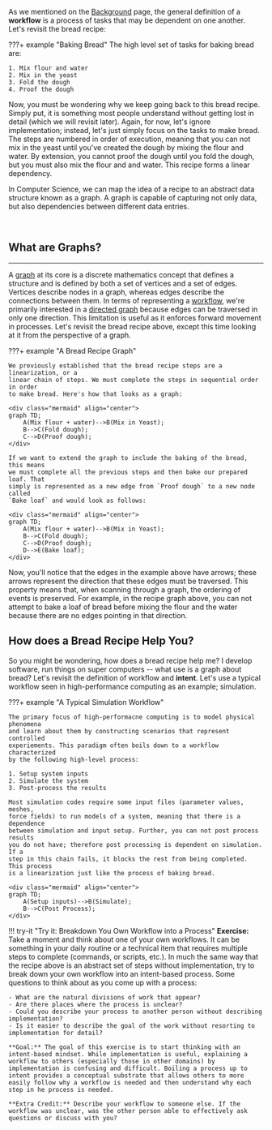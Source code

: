 As we mentioned on the [Background](./index.md) page, the general definition of
a **workflow** is a process of tasks that may be dependent on one another. Let's revisit
the bread recipe:

???+ example "Baking Bread"
    The high level set of tasks for baking bread are:

    1. Mix flour and water
    2. Mix in the yeast
    3. Fold the dough
    4. Proof the dough


Now, you must be wondering why we keep going back to this bread recipe. Simply put,
it is something most people understand without getting lost in detail (which we will
revisit later). Again, for now, let's ignore implementation; instead, let's just simply
focus on the tasks to make bread. The steps are numbered in order of execution,
meaning that you can not mix in the yeast until you've created the dough by mixing
the flour and water. By extension, you cannot proof the dough until you fold the
dough, but you must also mix the flour and and water. This recipe forms a linear
dependency.

In Computer Science, we can map the idea of a recipe to an abstract data structure
known as a graph. A graph is capable of capturing not only data, but also dependencies
between different data entries.

<br/>

## What are Graphs?
----

A [graph](https://en.wikipedia.org/wiki/Graph_(discrete_mathematics)#Graph) at its core
is a discrete mathematics concept that defines a structure and is defined by both a set
of vertices and a set of edges. Vertices describe nodes in a graph, whereas edges
describe the connections between them. In terms of representing a [workflow](./index.md#what-are-workflows?), we're primarily interested in a
[directed graph](https://en.wikipedia.org/wiki/Directed_graph)
because edges can be traversed in only one direction. This limitation is useful as
it enforces forward movement in processes. Let's revisit the bread recipe above,
except this time looking at it from the perspective of a graph.

???+ example "A Bread Recipe Graph"

    We previously established that the bread recipe steps are a linearization, or a
    linear chain of steps. We must complete the steps in sequential order in order
    to make bread. Here's how that looks as a graph:

    <div class="mermaid" align="center">
    graph TD;
        A(Mix flour + water)-->B(Mix in Yeast);
        B-->C(Fold dough);
        C-->D(Proof dough);
    </div>

    If we want to extend the graph to include the baking of the bread, this means
    we must complete all the previous steps and then bake our prepared loaf. That
    simply is represented as a new edge from `Proof dough` to a new node called
    `Bake loaf` and would look as follows:

    <div class="mermaid" align="center">
    graph TD;
        A(Mix flour + water)-->B(Mix in Yeast);
        B-->C(Fold dough);
        C-->D(Proof dough);
        D-->E(Bake loaf);
    </div>

Now, you'll notice that the edges in the example above have arrows; these arrows
represent the direction that these edges must be traversed. This property means
that, when scanning through a graph, the ordering of events is preserved. For
example, in the recipe graph above, you can not attempt to bake a loaf of bread
before mixing the flour and the water because there are no edges pointing in that
direction.

## How does a Bread Recipe Help You?

So you might be wondering, how does a bread recipe help me? I develop software,
run things on super computers -- what use is a graph about bread? Let's revisit
the definition of workflow and **intent**. Let's use a typical workflow seen in
high-performance computing as an example; simulation.

???+ example "A Typical Simulation Workflow"

    The primary focus of high-performacne computing is to model physical phenomena
    and learn about them by constructing scenarios that represent controlled
    experiements. This paradigm often boils down to a workflow characterized
    by the following high-level process:

    1. Setup system inputs
    2. Simulate the system
    3. Post-process the results

    Most simulation codes require some input files (parameter values, meshes,
    force fields) to run models of a system, meaning that there is a dependence
    between simulation and input setup. Further, you can not post process results
    you do not have; therefore post processing is dependent on simulation. If a
    step in this chain fails, it blocks the rest from being completed. This process
    is a linearization just like the process of baking bread.

    <div class="mermaid" align="center">
    graph TD;
        A(Setup inputs)-->B(Simulate);
        B-->C(Post Process);
    </div>

!!! try-it "Try it: Breakdown You Own Workflow into a Process"
    **Exercise:** Take a moment and think about one of your own workflows. It can be something in your daily routine or a technical item that requires multiple steps to complete (commands, or scripts, etc.). In much the same way that the recipe above is an abstract set of steps without implementation, try to break down your own workflow into an intent-based process. Some questions to think about as you come up with a process:

    - What are the natural divisions of work that appear?
    - Are there places where the process is unclear?
    - Could you describe your process to another person without describing implementation?
    - Is it easier to describe the goal of the work without resorting to implementation for detail?

    **Goal:** The goal of this exercise is to start thinking with an intent-based mindset. While implementation is useful, explaining a workflow to others (especially those in other domains) by implementation is confusing and difficult. Boiling a process up to intent provides a conceptual substrate that allows others to more easily follow why a workflow is needed and then understand why each step in he process is needed.

    **Extra Credit:** Describe your workflow to someone else. If the workflow was unclear, was the other person able to effectively ask questions or discuss with you?
